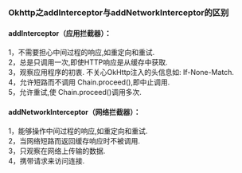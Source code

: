 ### Okhttp之addInterceptor与addNetworkInterceptor的区别

#### addInterceptor（应用拦截器）：
1，不需要担心中间过程的响应,如重定向和重试.   
2，总是只调用一次,即使HTTP响应是从缓存中获取.    
3，观察应用程序的初衷. 不关心OkHttp注入的头信息如: If-None-Match.   
4，允许短路而不调用 Chain.proceed(),即中止调用.   
5，允许重试,使 Chain.proceed()调用多次.   

#### addNetworkInterceptor（网络拦截器）：
1，能够操作中间过程的响应,如重定向和重试.    
2，当网络短路而返回缓存响应时不被调用.    
3，只观察在网络上传输的数据.   
4，携带请求来访问连接.    

